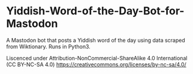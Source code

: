 # Yiddish-Word-of-the-Day-Bot-for-Mastodon
A Mastodon bot that posts a Yiddish word of the day using data scraped from Wiktionary. Runs in Python3.

Liscenced under Attribution-NonCommercial-ShareAlike 4.0 International (CC BY-NC-SA 4.0) 
https://creativecommons.org/licenses/by-nc-sa/4.0/
